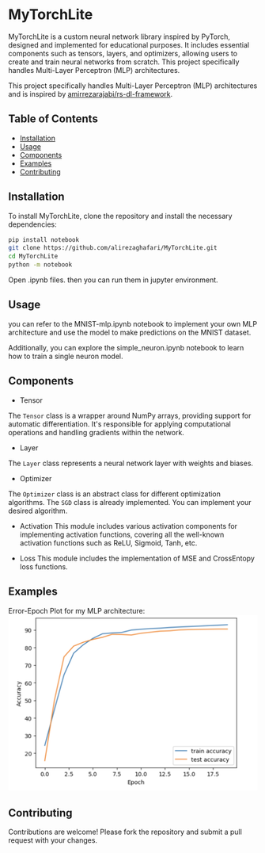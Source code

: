 # MyTorchLite

MyTorchLite is a custom neural network library inspired by PyTorch, designed and implemented for educational purposes. It includes essential components such as tensors, layers, and optimizers, allowing users to create and train neural networks from scratch. This project specifically handles Multi-Layer Perceptron (MLP) architectures.

This project specifically handles Multi-Layer Perceptron (MLP) architectures and is inspired by [amirrezarajabi/rs-dl-framework](https://github.com/amirrezarajabi/rs-dl-framework?tab=readme-ov-file).

## Table of Contents
- [Installation](#installation)
- [Usage](#usage)
- [Components](#components)
- [Examples](#examples)
- [Contributing](#contributing)



## Installation

To install MyTorchLite, clone the repository and install the necessary dependencies:


```bash
pip install notebook
git clone https://github.com/alirezaghafari/MyTorchLite.git
cd MyTorchLite
python -m notebook
```

Open .ipynb files. then you can run them in jupyter environment.



## Usage
you can refer to the MNIST-mlp.ipynb notebook to implement your own MLP architecture and use the model to make predictions on the MNIST dataset. 

Additionally, you can explore the simple_neuron.ipynb notebook to learn how to train a single neuron model.

## Components

* Tensor

The `Tensor` class is a wrapper around NumPy arrays, providing support for automatic differentiation. It's responsible for applying computational operations and handling gradients within the network.

* Layer

The `Layer` class represents a neural network layer with weights and biases.

* Optimizer

The `Optimizer` class is an abstract class for different optimization algorithms. The `SGD` class is already implemented. You can implement your desired algorithm.


* Activation
This module includes various activation components for implementing activation functions, covering all the well-known activation functions such as ReLU, Sigmoid, Tanh, etc.

* Loss
This module includes the implementation of MSE and CrossEntopy loss functions.



## Examples

Error-Epoch Plot for my MLP architecture:
![mlp_result](mlp_result.png)


## Contributing

Contributions are welcome! Please fork the repository and submit a pull request with your changes.



